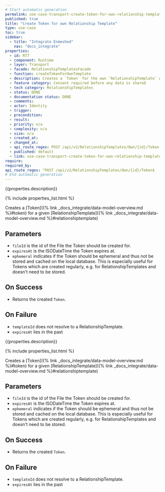 ```yaml
---
# Start automatic generation
permalink: use-case-transport-create-token-for-own-relationship-template
published: true
title: "Create Token for own Relationship Template"
type: use-case
toc: true
sidebar:
  - title: "Integrate Enmeshed"
    nav: "docs_integrate"
properties:
  - id: RT7
  - component: Runtime
  - layer: Transport
  - facade: RelationshipTemplatesFacade
  - function: createTokenForOwnTemplate
  - description: Creates a `Token` for the own `RelationshipTemplate` with the given `id`
  - feature category: Consent required before any data is shared
  - tech category: RelationshipTemplates
  - status: DONE
  - documentation status: DONE
  - comments:
  - actor: Identity
  - trigger:
  - precondition:
  - result:
  - priority: n/a
  - complexity: n/a
  - size: n/a
  - created_at:
  - changed_at:
  - api_route_regex: POST /api/v2/RelationshipTemplates/Own/{id}/Token
  - published: default
  - link: use-case-transport-create-token-for-own-relationship-template
require:
required_by:
api_route_regex: ^POST /api/v2/RelationshipTemplates/Own/{id}/Token$
# End automatic generation
---
```


{{properties.description}}

{% include properties_list.html %}

Creates a [Token]({% link _docs_integrate/data-model-overview.md %}#token) for a given [RelationshipTemplate]({% link _docs_integrate/data-model-overview.md %}#relationshiptemplate)

## Parameters

- `fileId` is the id of the File the Token should be created for.
- `expiresAt` is the ISODateTime the Token expires at.
- `ephemeral` indicates if the Token should be ephemeral and thus not be stored and cached on the local database. This is especially useful for Tokens which are created regularly, e.g. for RelationshipTemplates and doesn't need to be stored.

## On Success

- Returns the created `Token`.

## On Failure

- `templateId` does not resolve to a RelationshipTemplate.
- `expiresAt` lies in the past

{{properties.description}}

{% include properties_list.html %}

Creates a [Token]({% link _docs_integrate/data-model-overview.md %}#token) for a given [RelationshipTemplate]({% link _docs_integrate/data-model-overview.md %}#relationshiptemplate)

## Parameters

- `fileId` is the id of the File the Token should be created for.
- `expiresAt` is the ISODateTime the Token expires at.
- `ephemeral` indicates if the Token should be ephemeral and thus not be stored and cached on the local database. This is especially useful for Tokens which are created regularly, e.g. for RelationshipTemplates and doesn't need to be stored.

## On Success

- Returns the created `Token`.

## On Failure

- `templateId` does not resolve to a RelationshipTemplate.
- `expiresAt` lies in the past
